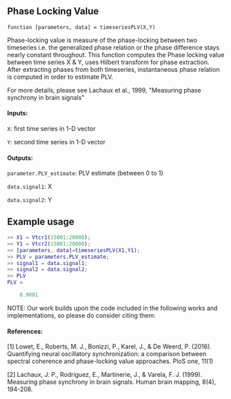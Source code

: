 ## Phase Locking Value

`function [parameters, data] = timeseriesPLV(X,Y)`

Phase-locking value is measure of the phase-locking between two timeseries i.e. the generalized phase relation or the phase difference stays nearly constant throughout.
This function computes the Phase locking value between time series X & Y,
uses Hilbert transform for phase extraction. 
 After extracting phases from both timeseries, instantaneous phase relation is computed in order to estimate PLV. 
 
 For more details, please see Lachaux et al., 1999, 
"Measuring phase synchrony in brain signals"


#### Inputs:
`X`: first time series in 1-D vector

`Y`: second time series in 1-D vector

#### Outputs:
`parameter.PLV_estimate`: PLV estimate (between 0 to 1)

`data.signal1`: X

`data.signal2`: Y



## Example usage
```matlab
>> X1 = Vtcr1(15001:20000);
>> Y1 = Vtcr2(15001:20000);
>> [parameters, data]=timeseriesPLV(X1,Y1);
>> PLV = parameters.PLV_estimate;
>> signal1 = data.signal1;
>> signal2 = data.signal2;
>> PLV
PLV =

	0.9881
```

NOTE: Our work builds upon the code included in the following works and
implementations, so please do consider citing them:

#### References:
[1] Lowet, E., Roberts, M. J., Bonizzi, P., Karel, J., & De Weerd, P. (2016). Quantifying neural oscillatory synchronization: a comparison between spectral coherence and phase-locking value approaches. PloS one, 11(1)

[2] Lachaux, J. P., Rodriguez, E., Martinerie, J., & Varela, F. J. (1999). Measuring phase synchrony in brain signals. Human brain mapping, 8(4), 194-208.